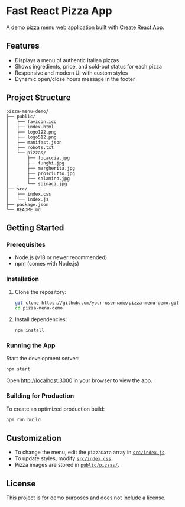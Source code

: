 # Fast React Pizza App

A demo pizza menu web application built with [Create React App](https://github.com/facebook/create-react-app).

## Features

- Displays a menu of authentic Italian pizzas
- Shows ingredients, price, and sold-out status for each pizza
- Responsive and modern UI with custom styles
- Dynamic open/close hours message in the footer

## Project Structure

```
pizza-menu-demo/
├── public/
│   ├── favicon.ico
│   ├── index.html
│   ├── logo192.png
│   ├── logo512.png
│   ├── manifest.json
│   ├── robots.txt
│   └── pizzas/
│       ├── focaccia.jpg
│       ├── funghi.jpg
│       ├── margherita.jpg
│       ├── prosciutto.jpg
│       ├── salamino.jpg
│       └── spinaci.jpg
├── src/
│   ├── index.css
│   └── index.js
├── package.json
└── README.md
```

## Getting Started

### Prerequisites

- Node.js (v18 or newer recommended)
- npm (comes with Node.js)

### Installation

1. Clone the repository:
   ```sh
   git clone https://github.com/your-username/pizza-menu-demo.git
   cd pizza-menu-demo
   ```
2. Install dependencies:
   ```sh
   npm install
   ```

### Running the App

Start the development server:

```sh
npm start
```

Open [http://localhost:3000](http://localhost:3000) in your browser to view the app.

### Building for Production

To create an optimized production build:

```sh
npm run build
```

## Customization

- To change the menu, edit the `pizzaData` array in [`src/index.js`](src/index.js).
- To update styles, modify [`src/index.css`](src/index.css).
- Pizza images are stored in [`public/pizzas/`](public/pizzas/).

## License

This project is for demo purposes and does not include a license.
